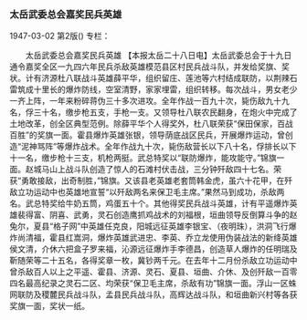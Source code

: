 ### 太岳武委总会嘉奖民兵英雄

1947-03-02
第2版()
专栏：

　　太岳武委总会嘉奖民兵英雄
    【本报太岳二十八日电】太岳武委总会于十九日通令嘉奖全区一九四六年民兵杀敌英雄模范县区村民兵战斗队，并发给奖旗、奖状。计有济源杜八联战斗英雄薛平华，组织留庄、莲池等六村结成联防，以荆辣石雷筑成十里长的爆炸防线，空室清野，家家埋雷，组织转移。每次战斗，男女老少一齐上阵，一年来粉碎蒋伪三十多次进攻。全年作战一百九十次，毙伤敌九十九名，俘三十名，缴步枪五支，手枪一支。又领导杜八联农民翻身，在炮火中完成了土地改革，创全区典型范例。除薛平华个人得奖外，杜八联荣获“保田保家，百战百胜”的奖旗一面。霍县爆炸英雄张银，领导荫底战区民兵，开展爆炸运动，曾创造“泥神骂阵”等爆炸战术。全年作战九十次，毙伤敌营长以下八十名，俘排长以下十一名，缴步枪十三支，机枪两挺。武总特奖以“联防爆炸，能攻能守。”锦旗一面。赵城马山上战斗队创造了惊人的石滩村伏击战，三分钟歼敌四十七名。荣获“勇敢接敌，出奇制胜，”锦旗。又该县老英雄老套筒韩金虎，虽六十花甲，在歼敌立功运动中也英雄地宣誓“以歼敌两名来保卫毛主席。”果然马到成功，杀敌两名。武总特奖给牛奶五筒，鸡蛋五十个。其他得奖民兵战斗英雄，计有平遥爆炸英雄裴得富、阴喜、武勇，灵石创造鹰抓鸡战术的刘福根，垣曲领导反倒算斗争的赵兔尔，夏县“格子网”中英雄任克良，阳城远征英雄李银宝、（夜明珠），洪洞飞行爆炸尚清福，霍县红嵩洞，爆炸英雄武进忠、李英、乔立龙使用伪装战法的新绛英雄侯文清，介休六把盒子罗来福，沁源远征爆炸手李德昌，创造草人爆炸的任明瑞及靳随荣等二十五名，各得奖章一枚，冀钞两千元。在去年十二月份杀敌立功运动中曾杀敌百人以上之平遥、霍县、济源、灵石、夏县、垣曲、介休、及创歼敌一百零四名最高纪录之灵石二区、均荣获“保卫毛主席，杀敌有功”锦旗一面。浮山一区蛛网联防及稷麓民兵战斗队，孟县民兵战斗队，高辉达战斗队，和垣曲新兴村等各获奖旗一面，奖状一纸。
